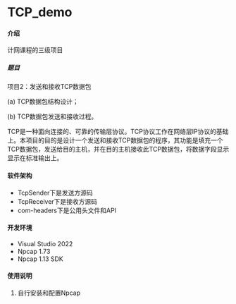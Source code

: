 # TCP_demo

#### 介绍

计网课程的三级项目

##### 题目

项目2：发送和接收TCP数据包

(a) TCP数据包结构设计；

(b) TCP数据包发送和接收过程。

TCP是一种面向连接的、可靠的传输层协议。TCP协议工作在网络层IP协议的基础上。本项目的目的是设计一个发送和接收TCP数据包的程序，其功能是填充一个TCP数据包，发送给目的主机，并在目的主机接收此TCP数据包，将数据字段显示显示在标准输出上。

#### 软件架构

- TcpSender下是发送方源码
- TcpReceiver下是接收方源码
- com-headers下是公用头文件和API


#### 开发环境

- Visual Studio 2022
- Npcap 1.73
- Npcap 1.13 SDK

#### 使用说明

1.  自行安装和配置Npcap
